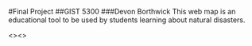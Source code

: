 #Final Project
##GIST 5300
###Devon Borthwick
This web map is an educational tool to be used by students learning about natural disasters. 

<><>
